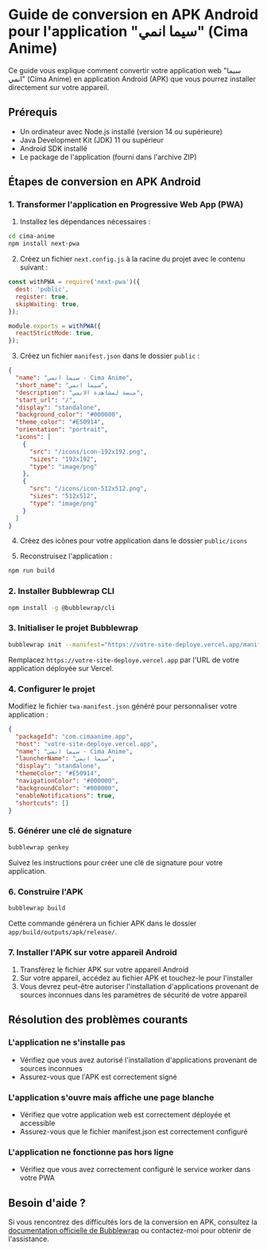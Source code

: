 # Guide de conversion en APK Android pour l'application "سيما انمي" (Cima Anime)

Ce guide vous explique comment convertir votre application web "سيما انمي" (Cima Anime) en application Android (APK) que vous pourrez installer directement sur votre appareil.

## Prérequis

- Un ordinateur avec Node.js installé (version 14 ou supérieure)
- Java Development Kit (JDK) 11 ou supérieur
- Android SDK installé
- Le package de l'application (fourni dans l'archive ZIP)

## Étapes de conversion en APK Android

### 1. Transformer l'application en Progressive Web App (PWA)

1. Installez les dépendances nécessaires :
```bash
cd cima-anime
npm install next-pwa
```

2. Créez un fichier `next.config.js` à la racine du projet avec le contenu suivant :
```javascript
const withPWA = require('next-pwa')({
  dest: 'public',
  register: true,
  skipWaiting: true,
});

module.exports = withPWA({
  reactStrictMode: true,
});
```

3. Créez un fichier `manifest.json` dans le dossier `public` :
```json
{
  "name": "سيما انمي - Cima Anime",
  "short_name": "سيما انمي",
  "description": "منصة لمشاهدة الانمي",
  "start_url": "/",
  "display": "standalone",
  "background_color": "#000000",
  "theme_color": "#E50914",
  "orientation": "portrait",
  "icons": [
    {
      "src": "/icons/icon-192x192.png",
      "sizes": "192x192",
      "type": "image/png"
    },
    {
      "src": "/icons/icon-512x512.png",
      "sizes": "512x512",
      "type": "image/png"
    }
  ]
}
```

4. Créez des icônes pour votre application dans le dossier `public/icons`

5. Reconstruisez l'application :
```bash
npm run build
```

### 2. Installer Bubblewrap CLI

```bash
npm install -g @bubblewrap/cli
```

### 3. Initialiser le projet Bubblewrap

```bash
bubblewrap init --manifest="https://votre-site-deploye.vercel.app/manifest.json"
```

Remplacez `https://votre-site-deploye.vercel.app` par l'URL de votre application déployée sur Vercel.

### 4. Configurer le projet

Modifiez le fichier `twa-manifest.json` généré pour personnaliser votre application :

```json
{
  "packageId": "com.cimaanime.app",
  "host": "votre-site-deploye.vercel.app",
  "name": "سيما انمي - Cima Anime",
  "launcherName": "سيما انمي",
  "display": "standalone",
  "themeColor": "#E50914",
  "navigationColor": "#000000",
  "backgroundColor": "#000000",
  "enableNotifications": true,
  "shortcuts": []
}
```

### 5. Générer une clé de signature

```bash
bubblewrap genkey
```

Suivez les instructions pour créer une clé de signature pour votre application.

### 6. Construire l'APK

```bash
bubblewrap build
```

Cette commande générera un fichier APK dans le dossier `app/build/outputs/apk/release/`.

### 7. Installer l'APK sur votre appareil Android

1. Transférez le fichier APK sur votre appareil Android
2. Sur votre appareil, accédez au fichier APK et touchez-le pour l'installer
3. Vous devrez peut-être autoriser l'installation d'applications provenant de sources inconnues dans les paramètres de sécurité de votre appareil

## Résolution des problèmes courants

### L'application ne s'installe pas
- Vérifiez que vous avez autorisé l'installation d'applications provenant de sources inconnues
- Assurez-vous que l'APK est correctement signé

### L'application s'ouvre mais affiche une page blanche
- Vérifiez que votre application web est correctement déployée et accessible
- Assurez-vous que le fichier manifest.json est correctement configuré

### L'application ne fonctionne pas hors ligne
- Vérifiez que vous avez correctement configuré le service worker dans votre PWA

## Besoin d'aide ?

Si vous rencontrez des difficultés lors de la conversion en APK, consultez la [documentation officielle de Bubblewrap](https://github.com/GoogleChromeLabs/bubblewrap/tree/main/packages/cli) ou contactez-moi pour obtenir de l'assistance.
